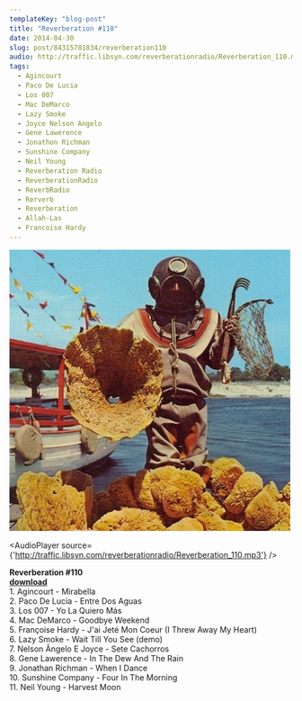 ```yaml
---
templateKey: "blog-post"
title: "Reverberation #110"
date: 2014-04-30
slug: post/84315781834/reverberation110
audio: http://traffic.libsyn.com/reverberationradio/Reverberation_110.mp3
tags:
  - Agincourt
  - Paco De Lucia
  - Los 007
  - Mac DeMarco
  - Lazy Smoke
  - Joyce Nelson Angelo
  - Gene Lawerence
  - Jonathon Richman
  - Sunshine Company
  - Neil Young
  - Reverberation Radio
  - ReverberationRadio
  - ReverbRadio
  - Rerverb
  - Reverberation
  - Allah-Las
  - Francoise Hardy
---
```


![Reverberation #110](../images/9b5117807c837ebf7e83757323946990952dcf9b5437a3ec571e4bfd4e30e290.jpg)

<AudioPlayer source={'http://traffic.libsyn.com/reverberationradio/Reverberation_110.mp3'} />

<p><strong>Reverberation #110<br /></strong><strong><a href="http://traffic.libsyn.com/reverberationradio/Reverberation_110.mp3" title="download" target="_blank">download<br /></a></strong>1. Agincourt - Mirabella<br />2. Paco De Lucia - Entre Dos Aguas<br />3. Los 007 - Yo La Quiero M&aacute;s<br />4. Mac DeMarco - Goodbye Weekend<br />5. Fran&ccedil;oise Hardy - J'ai Jet&eacute; Mon Coeur (I Threw Away My Heart)<br />6. Lazy Smoke - Wait Till You See (demo)<br />7. Nelson &Acirc;ngelo E Joyce - Sete Cachorros<br />8. Gene Lawerence - In The Dew And The Rain<br />9. Jonathan Richman - When I Dance<br />10. Sunshine Company - Four In The Morning<br />11. Neil Young - Harvest Moon</p>
